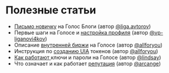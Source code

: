 # Полезные статьи

* [Письмо новичку](https://golos.id/ru--blokcheijn/@liga.avtorov/tvorchestvo-bez-granic-pismo-novichku-na-golose) на Голос Блоги \(автор [@liga.avtorov](https://golos.id/@liga.avtorov)\)
* Первые шаги на Голосе и [настройка профиля](https://golos.id/ru--golos/@vp-liganovi4kov/pervyi-shag-na-golose-znakomstvo-i-nastroika-profilya) \(автор [@vp-liganovi4kov](https://golos.id/@vp-liganovi4kov)\)
* Описание [внутренней биржи](https://golos.id/ru--golos/@allforyou/torguem-na-vnutrennei-birzhe-golosa) на Голосе \(автор [@allforyou](https://golos.id/@allforyou)\)
* Инструкция по [созданию UIA](https://golos.id/ru--golos/@allforyou/sozdaem-i-ispolzuem-uia-na-golose) токенов \(автор [@allforyou](https://golos.id/@allforyou)\)
* [Как работают ](https://golos.id/ru--golos/@lindsay/kak-rabotayut-klyuchi-i-paroli-golosa)ключи и пароли на Голосе \(автор [@lindsay](https://golos.id/@lindsay)\)
* Что означает и как работает [репутация](https://golos.id/ru--golos/@arcange/chto-takoe-reputaciya-na-golose-i-kak-ona-rabotaet) \(автор [@arcange](https://golos.id/@arcange)\)

